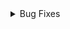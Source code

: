 <details>
  
  <summary>Bug Fixes</summary>
  &#10240;
  
#### [Better Armor Tooltip](https://www.nexusmods.com/cyberpunk2077/mods/9706) by [rmk1234](https://www.nexusmods.com/cyberpunk2077/users/84555803)

Fixes the armor tooltip in the Cyberware menu to be factually correct and show your current damage reduction from armor rather than a theoretical maximum

#### [Database Fixes](https://www.nexusmods.com/cyberpunk2077/mods/10636) by [MerseyRockoff](https://www.nexusmods.com/cyberpunk2077/users/56064207)

Fixes and restores many database and journal entries not activating correctly

#### [Disable W-S Keys To Select Dialogue Options](https://www.nexusmods.com/cyberpunk2077/mods/9799) by [K4DAV3R](https://www.nexusmods.com/cyberpunk2077/users/57310307)

Disables using the W and S keys for dialogue selection to avoid mistakes while driving or moving

#### [Don't Hide Stamina Bar on Holster](https://www.nexusmods.com/cyberpunk2077/mods/9448) by [RMK](https://www.nexusmods.com/cyberpunk2077/users/84555803)

Disables the game hiding the stamina bar when you holster your weapon as it is redundant and causes issues

#### [Firecracker Pyromaniac Fix](https://www.nexusmods.com/cyberpunk2077/mods/10053) by [thewalpa](https://www.nexusmods.com/cyberpunk2077/users/26689069)

Makes weapons equipped with the Firecracks weapon mod stack the Pyromaniac tier 3 perk buff

#### [Fix Adrenaline Decay](https://www.nexusmods.com/cyberpunk2077/mods/9921) by [fyodor](https://www.nexusmods.com/cyberpunk2077/users/7875060)

Fixes an issue with the Solo 55 skill progression bonus that was causing rapid adrenaline decay

#### [Fix Max Cyberware Capacity](https://www.nexusmods.com/cyberpunk2077/mods/10354) by [rfuzzo](https://www.nexusmods.com/cyberpunk2077/users/16300749)

Fixes a UI issue with the cyberware menu where the cyberware capacity bar would stop working after exceeding a certain value

#### [The Hunt quest missing audio restore](https://www.nexusmods.com/cyberpunk2077/mods/7413) by [anygoodname](https://www.nexusmods.com/cyberpunk2077/users/105393778)

Restores some "crucial" missing audio during part of the quest 'The Hunt'
  
  &#10240;
  
</details>
